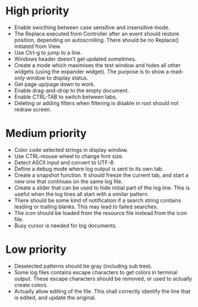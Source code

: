 High priority
=============
* Enable swicthing between case sensitive and insensitive mode.
* The Replace executed from Controller after an event should restore position, depending on autoscrolling.
There should be no Replace() initiated from View.
* Use Ctrl-g to jump to a line.
* Windows header doesn't get updated sometimes.
* Create a mode which maximises the test window and hides all other widgets (using the expander widget).
The purpose is to show a read-only window to display status.
* Get page up/page down to work.
* Enable drag-and-drop to the empty document.
* Enable CTRL-TAB to switch between tabs.
* Deleting or adding filters when filtering is disable in root should not redraw screen.

Medium priority
===============
* Color code selected strings in display window.
* Use CTRL-mouse wheel to change font size.
* Detect ASCII input and convert to UTF-8.
* Define a debug mode where log output is sent to its own tab.
* Create a snapshot function. It should freeze the current tab, and start a new one that continues on the same log file.
* Create a slider that can be used to hide initial part of the log line.
This is useful when the log lines all start with a similar pattern.
* There should be some kind of notification if a search string contains leading or trailing blanks.
This may lead to failed searches.
* The icon should be loaded from the resource file instead from the icon file.
* Busy cursor is needed for big documents.

Low priority
============
* Deselected patterns should be gray (including sub tree).
* Some log files contains escape characters to get colors in terminal output. These escape characters should be removed, or used to actually create colors.
* Actually allow editing of the file.
This shall correctly identify the line that is edited, and update the original.
